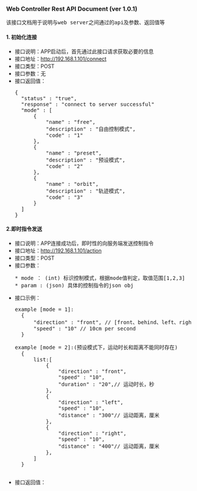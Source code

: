 ### Web Controller Rest API Document (ver 1.0.1) ###
<pre>该接口文档用于说明与web server之间通过的api及参数、返回值等</pre>
#### 1. 初始化连接
* 接口说明：APP启动后，首先通过此接口请求获取必要的信息
* 接口地址：http://192.168.1.101/connect
* 接口类型：POST
* 接口参数：无
* 接口返回值：
  <pre>
  {
    "status" : "true",
    "response" : "connect to server successful"
    "mode" : [
        { 
            "name" : "free",
            "description" : "自由控制模式",
            "code" : "1"
        },
        {
            "name" : "preset",
            "description" : "预设模式",
            "code" : "2"
        },
        {
            "name" : "orbit",
            "description" : "轨迹模式",
            "code" : "3"
        }
    ]
  }
  </pre>
  
#### 2.即时指令发送
* 接口说明：APP连接成功后，即时性的向服务端发送控制指令
* 接口地址：http://192.168.1.101/action
* 接口类型：POST
* 接口参数：
  <pre>
  * mode ： (int) 标识控制模式，根据mode值判定，取值范围[1,2,3]
  * param : (json) 具体的控制指令的json obj
  </pre>
* 接口示例：
  <pre>
  example [mode = 1]:
    {
        "direction" : "front", // [front、behind、left、right、up、down] = [前、后、左、右、上、下]
        "speed" : "10" // 10cm per second
    }
    
  example [mode = 2]:(预设模式下，运动时长和距离不能同时存在)
    {
        list:[
            {
                "direction" : "front",
                "speed" : "10",
                "duration" : "20",// 运动时长，秒 
            },
            {
                "direction" : "left",
                "speed" : "10",
                "distance" : "300"// 运动距离，厘米
            },
            {
                "direction" : "right",
                "speed" : "10",
                "distance" : "400"// 运动距离，厘米
            },
        ]
    }
    </pre>
* 接口返回值：